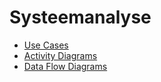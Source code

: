 # Systeemanalyse
- [Use Cases](UseCases.md)
- [Activity Diagrams](Activity.md)
- [Data Flow Diagrams](Dfd.md)
